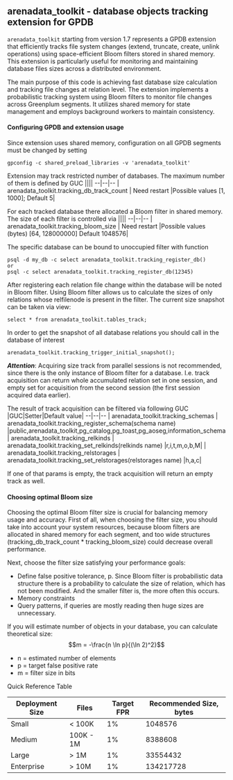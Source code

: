 ## arenadata_toolkit - database objects tracking extension for GPDB

`arenadata_toolkit` starting from version 1.7 represents a GPDB extension that efficiently tracks file system changes (extend, truncate, create, unlink operations) using space-efficient Bloom filters stored in shared memory. This extension is particularly useful for monitoring and maintaining database files sizes across a distributed environment.

The main purpose of this code is achieving fast database size calculation and tracking file changes at relation
level. The extension implements a probabilistic tracking system using Bloom filters to monitor file changes across Greenplum segments. It utilizes shared memory for state management and employs background workers to maintain consistency. 

#### Configuring GPDB and extension usage
Since extension uses shared memory, configuration on all GPDB segments must be changed by setting
```shell script
gpconfig -c shared_preload_libraries -v 'arenadata_toolkit'
```
Extension may track restricted number of databases. The maximum number of them is defined by GUC
||||
--|--|--
| arenadata_toolkit.tracking_db_track_count | Need restart |Possible values [1, 1000]; Default 5|

For each tracked database there allocated a Bloom filter in shared memory. The size of each filter is controlled via
||||
--|--|--
| arenadata_toolkit.tracking_bloom_size | Need restart |Possible values (bytes) [64, 128000000] Default 1048576|

The specific database can be bound to unoccupied filter with function
```shell script
psql -d my_db -c select arenadata_toolkit.tracking_register_db()
or
psql -c select arenadata_toolkit.tracking_register_db(12345)
```
After registering each relation file change within the database will be noted in Bloom filter.
Using Bloom filter allows us to calculate the sizes of only relations whose relfilenode is present in the filter.
The current size snapshot can be taken via view:
```
select * from arenadata_toolkit.tables_track;
```
In order to get the snapshot of all database relations you should call in the database of interest
```
arenadata_toolkit.tracking_trigger_initial_snapshot();
```

***Attention***:  Acquiring size track from parallel sessions is not recommended, since there is the only
instance of Bloom filter for a database. I.e. track acquisition can return whole accumulated relation set
in one session, and empty set for acquisition from the second session (the first session acquired data earlier). 

The result of track acquisition can be filtered via following GUC
|GUC|Setter|Default value|
--|--|--
| arenadata_toolkit.tracking_schemas | arenadata_toolkit.tracking_register_schema(schema name) |public,arenadata_toolkit,pg_catalog,pg_toast,pg_aoseg,information_schema
| arenadata_toolkit.tracking_relkinds | arenadata_toolkit.tracking_set_relkinds(relkinds name) |r,i,t,m,o,b,M|
| arenadata_toolkit.tracking_relstorages | arenadata_toolkit.tracking_set_relstorages(relstorages name) |h,a,c|

If one of that params is empty, the track acquisition will return an empty track as well.

#### Choosing optimal Bloom size

Choosing the optimal Bloom filter size is crucial for balancing memory usage and accuracy.
First of all, when choosing the filter size, you should take into account your system resources, because bloom filters are allocated in shared memory for each segment, and too wide structures (tracking_db_track_count * tracking_bloom_size) could decrease overall performance.

Next, choose the filter size satisfying your performance goals:
- Define false positive tolerance, p. Since Bloom filter is probabilistic data structure there is a probability to calculate the size of relation, which has not been modified. And the smaller filter is, the more often this occurs.
- Memory constraints 
- Query patterns, if queries are mostly reading then huge sizes are unnecessary.

If you will estimate number of objects in your database, you can calculate theoretical size:
$$m = -\frac{n \ln p}{(\ln 2)^2}$$
- n = estimated number of elements
- p = target false positive rate
- m = filter size in bits

Quick Reference Table

 Deployment Size | Files      | Target FPR | Recommended Size, bytes|
|----------------|------------|------------|------------------------|
| Small          | < 100K     | 1%         | 1048576                |
| Medium         | 100K - 1M  | 1%         | 8388608                |
| Large          | > 1M       | 1%         | 33554432               |
| Enterprise     | > 10M      | 1%         | 134217728              |